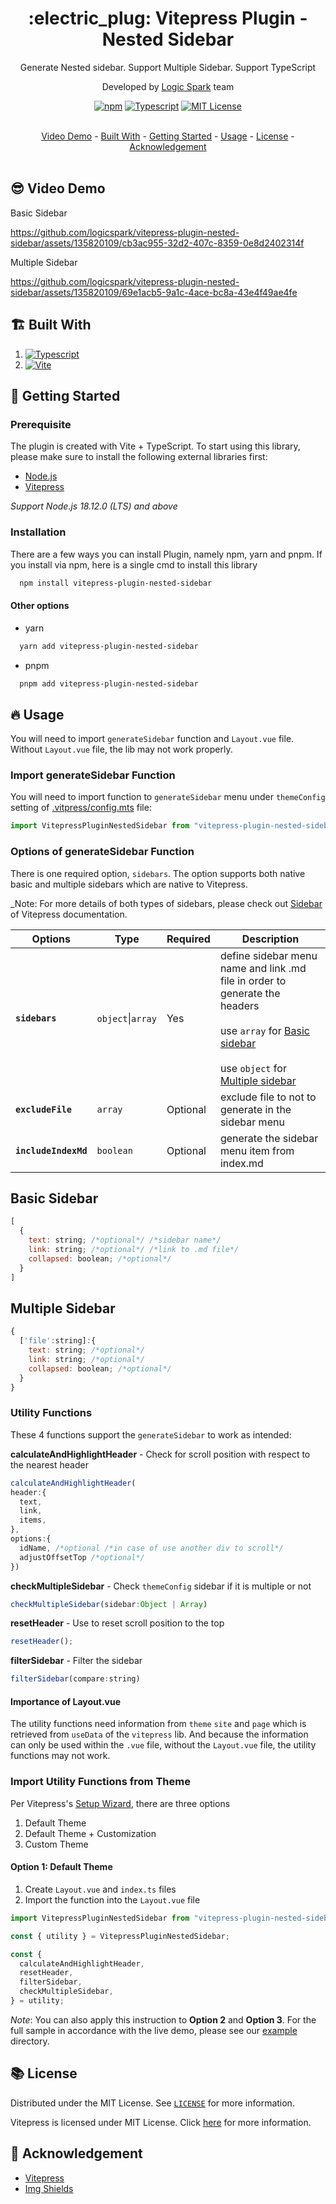 <a id="readme-top"></a>

<div align="center">
  <h1>:electric_plug: Vitepress Plugin - Nested Sidebar</h1>

Generate Nested sidebar. Support Multiple Sidebar. Support TypeScript

Developed by [Logic Spark](https://logicspark.com) team

[![npm](https://img.shields.io/npm/v/vitepress-plugin-nested-sidebar)][package-url]
[![Typescript](https://img.shields.io/badge/typescript-100%25-blue)][typescript-url]
[![MIT License](https://img.shields.io/badge/License-MIT-green.svg)](/LICENSE)

</div>
<br/>
<div align="center">
  <a href="#sunglasses_video-demo">Video Demo</a> - 
  <a href="#building_construction-built-with">Built With</a> - 
  <a href="#rocket-getting-started">Getting Started</a> - 
  <a href="#fire-usage">Usage</a> -
  <a href="#books-license">License</a> -
  <a href="#pray-acknowledgement">Acknowledgement</a>
</div>

<br/>

## :sunglasses: Video Demo

Basic Sidebar

https://github.com/logicspark/vitepress-plugin-nested-sidebar/assets/135820109/cb3ac955-32d2-407c-8359-0e8d2402314f

Multiple Sidebar

https://github.com/logicspark/vitepress-plugin-nested-sidebar/assets/135820109/69e1acb5-9a1c-4ace-bc8a-43e4f49ae4fe

## :building_construction: Built With

1. [![Typescript][typescript]][typescript-url]
2. [![Vite][vite]][vite-url]

## :rocket: Getting Started

### Prerequisite

The plugin is created with Vite + TypeScript. To start using this library, please make sure to install the following external libraries first:

- [Node.js](https://nodejs.org/en)
- [Vitepress](https://vitepress.dev/)

_Support Node.js 18.12.0 (LTS) and above_

### Installation

There are a few ways you can install Plugin, namely npm, yarn and pnpm. If you install via npm, here is a single cmd to install this library

```sh
  npm install vitepress-plugin-nested-sidebar
```

#### Other options

- yarn

```sh
  yarn add vitepress-plugin-nested-sidebar
```

- pnpm

```sh
  pnpm add vitepress-plugin-nested-sidebar
```

## :fire: Usage

You will need to import `generateSidebar` function and `Layout.vue` file. Without `Layout.vue` file, the lib may not work properly.

### Import generateSidebar Function

You will need to import function to `generateSidebar` menu under `themeConfig` setting of [.vitpress/config.mts](/example/default/.vitepress/config.mts) file:

```js
import VitepressPluginNestedSidebar from "vitepress-plugin-nested-sidebar";
```

</div>

### Options of generateSidebar Function

There is one required option, `sidebars`. The option supports both native basic and multiple sidebars which are native to Vitepress.

\_Note: For more details of both types of sidebars, please check out [Sidebar](https://vitepress.dev/reference/default-theme-sidebar) of Vitepress documentation.

| Options              | Type              | Required | Description                                                                                                                                                                                               |
| -------------------- | ----------------- | -------- | --------------------------------------------------------------------------------------------------------------------------------------------------------------------------------------------------------- |
| **`sidebars`**       | `object`\|`array` | Yes      | define sidebar menu name and link .md file in order to generate the headers <br/> <br/> use `array` for [Basic sidebar](#basic-sidebar)<br/> <br/> use `object` for [Multiple sidebar](#multiple-sidebar) |
| **`excludeFile`**    | `array`           | Optional | exclude file to not to generate in the sidebar menu                                                                                                                                                       |
| **`includeIndexMd`** | `boolean`         | Optional | generate the sidebar menu item from index.md                                                                                                                                                              |

## Basic Sidebar

```javascript
[
  {
    text: string; /*optional*/ /*sidebar name*/
    link: string; /*optional*/ /*link to .md file*/
    collapsed: boolean; /*optional*/
  }
]
```

## Multiple Sidebar

```javascript
{
  ['file':string]:{
    text: string; /*optional*/
    link: string; /*optional*/
    collapsed: boolean; /*optional*/
  }
}
```

### Utility Functions

These 4 functions support the `generateSidebar` to work as intended:

**calculateAndHighlightHeader** - Check for scroll position with respect to the nearest header

```js
calculateAndHighlightHeader(
header:{
  text,
  link,
  items,
},
options:{
  idName, /*optional /*in case of use another div to scroll*/
  adjustOffsetTop /*optional*/
})

```

**checkMultipleSidebar** - Check `themeConfig` sidebar if it is multiple or not

```js
checkMultipleSidebar(sidebar:Object | Array)
```

**resetHeader** - Use to reset scroll position to the top

```js
resetHeader();
```

**filterSidebar** - Filter the sidebar

```js
filterSidebar(compare:string)
```

#### Importance of Layout.vue

The utility functions need information from `theme` `site` and `page` which is retrieved from `useData` of the `vitepress` lib. And because the information can only be used within the `.vue` file, without the `Layout.vue` file, the utility functions may not work.

### Import Utility Functions from Theme

Per Vitepress's [Setup Wizard](https://vitepress.dev/guide/getting-started#setup-wizard), there are three options

1. Default Theme
2. Default Theme + Customization
3. Custom Theme

#### Option 1: Default Theme

1. Create `Layout.vue` and `index.ts` files
2. Import the function into the `Layout.vue` file

```js
import VitepressPluginNestedSidebar from "vitepress-plugin-nested-sidebar";

const { utility } = VitepressPluginNestedSidebar;

const {
  calculateAndHighlightHeader,
  resetHeader,
  filterSidebar,
  checkMultipleSidebar,
} = utility;
```

_Note_: You can also apply this instruction to **Option 2** and **Option 3**. For the full sample in accordance with the live demo, please see our [example](/example/default-and-custom/.vitepress/theme/Layout.vue) directory.

## :books: License

Distributed under the MIT License. See [`LICENSE`](/LICENSE) for more information.

Vitepress is licensed under MIT License. Click [here](https://github.com/vuejs/vitepress/blob/main/LICENSE) for more information.

## :pray: Acknowledgement

- [Vitepress](https://vitepress.dev/)
- [Img Shields](https://shields.io)

[Vitepress-url]: https://vitepress.dev/
[TypeScript]: https://img.shields.io/badge/typescript-007ACC?style=for-the-badge&logo=typescript&logoColor=white
[typescript-url]: https://www.typescriptlang.org/
[Html]: https://img.shields.io/badge/html5-%23E34F26.svg?style=for-the-badge&logo=html5&logoColor=white
[html-url]: https://www.w3schools.com/html/
[Css]: https://img.shields.io/badge/css3-%231572B6.svg?style=for-the-badge&logo=css3&logoColor=white
[css-url]: https://www.w3schools.com/css/
[Vue]: https://img.shields.io/badge/vue.js-42B883?style=for-the-badge&logo=vuedotjs&logoColor=white
[Vue-url]: https://vuejs.org/
[Vite]: https://img.shields.io/badge/vite-%23646CFF.svg?style=for-the-badge&logo=vite&logoColor=white
[vite-url]: https://vitejs.dev/
[package-url]: https://www.npmjs.com/package/vitepress-plugin-nested-sidebar

